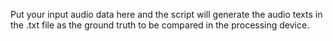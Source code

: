 Put your input audio data here and the script will generate the audio texts in the .txt file as the ground truth to be compared in the processing device. 
